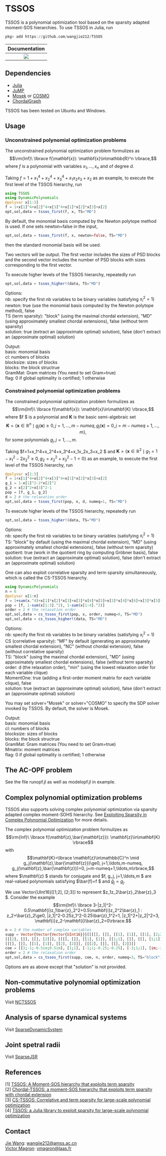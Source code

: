 # TSSOS
TSSOS is a polynomial optimization tool based on the sparsity adapted moment-SOS hierarchies. To use TSSOS in Julia, run
```Julia
pkg> add https://github.com/wangjie212/TSSOS
 ```

 | **Documentation** |
 |:-----------------:|
 | [![](https://img.shields.io/badge/docs-latest-blue.svg)](https://wangjie212.github.io/TSSOS/dev) |

## Dependencies
- [Julia](https://julialang.org/)
- [JuMP](https://github.com/jump-dev/JuMP.jl)
- [Mosek](https://www.mosek.com/) or [COSMO](https://github.com/oxfordcontrol/COSMO.jl)
- [ChordalGraph](https://github.com/wangjie212/ChordalGraph)

TSSOS has been tested on Ubuntu and Windows.
## Usage
### Unconstrained polynomial optimization problems
The unconstrained polynomial optimization problem formulizes as
$$\rm{Inf}\ \lbrace f(\mathbf{x}): \mathbf{x}\in\mathbb{R}^n \rbrace,$$
where $f$ is a polynomial with variables $x_1,\ldots,x_n$ and of degree $d$.

Taking $f=1+x_1^4+x_2^4+x_3^4+x_1x_2x_3+x_2$ as an example, to execute the first level of the TSSOS hierarchy, run
```Julia
using TSSOS
using DynamicPolynomials
@polyvar x[1:3]
f = 1+x[1]^4+x[2]^4+x[3]^4+x[1]*x[2]*x[3]+x[2]
opt,sol,data = tssos_first(f, x, TS="MD")
```
By default, the monomial basis computed by the Newton polytope method is used. If one sets newton=false in the input,
```Julia
opt,sol,data = tssos_first(f, x, newton=false, TS="MD")
```
then the standard monomial basis will be used.

Two vectors will be output. The first vector includes the sizes of PSD blocks and the second vector includes the number of PSD blocks with sizes corresponding to the first vector.

To execute higher levels of the TSSOS hierarchy, repeatedly run

```Julia
opt,sol,data = tssos_higher!(data, TS="MD")
```

Options:  
nb: specify the first nb variables to be binary variables (satisfying $x_i^2=1$)  
newton: true (use the monomial basis computed by the Newton polytope method), false  
TS (term sparsity): "block" (using the maximal chordal extension), "MD" (using approximately smallest chordal extensions), false (without term sparsity)  
solution: true (extract an (approximate optimal) solution), false (don't extract an (approximate optimal) solution)  

Output:  
basis: monomial basis  
cl: numbers of blocks  
blocksize: sizes of blocks  
blocks: the block structrue  
GramMat: Gram matrices (You need to set Gram=true)  
flag: 0 if global optimality is certified; 1 otherwise  

### Constrained polynomial optimization problems
The constrained polynomial optimization problem formulizes as
$$\rm{Inf}\ \lbrace f(\mathbf{x}): \mathbf{x}\in\mathbf{K} \rbrace,$$
where  $f $ is a polynomial and $\mathbf{K}$ is the basic semi-algebraic set
$$\mathbf{K}=\lbrace \mathbf{x}\in\mathbb{R}^n \mid g_j(\mathbf{x})\ge0, j=1,\ldots,m-numeq, g_j(\mathbf{x})=0, j=m-numeq+1,\ldots,m\rbrace,$$
for some polynomials $g_j, j=1,\ldots,m$.

Taking  $f=1+x_1^4+x_2^4+x_3^4+x_1x_2x_3+x_2 $ and $\mathbf{K}=\lbrace \mathbf{x}\in\mathbb{R}^2 \mid g_1=1-x_1^2-2x_2^2\ge0, g_2=x_2^2+x_3^2-1=0\rbrace$ as an example, to execute the first level of the TSSOS hierarchy, run

```Julia
@polyvar x[1:3]
f = 1+x[1]^4+x[2]^4+x[3]^4+x[1]*x[2]*x[3]+x[2]
g_1 = 1-x[1]^2-2*x[2]^2
g_2 = x[2]^2+x[3]^2-1
pop = [f, g_1, g_2]
d = 2 # the relaxation order
opt,sol,data = tssos_first(pop, x, d, numeq=1, TS="MD")
```

To execute higher levels of the TSSOS hierarchy, repeatedly run

```Julia
opt,sol,data = tssos_higher!(data, TS="MD")
```

Options:  
nb: specify the first nb variables to be binary variables (satisfying $x_i^2=1$)  
TS: "block" by default (using the maximal chordal extension), "MD" (using approximately smallest chordal extensions), false (without term sparsity)  
quotient: true (work in the quotient ring by computing Gröbner basis), false  
solution: true (extract an (approximate optimal) solution), false (don't extract an (approximate optimal) solution)

One can also exploit correlative sparsity and term sparsity simultaneously, which is called the CS-TSSOS hierarchy.

```Julia
using DynamicPolynomials
n = 6
@polyvar x[1:n]
f = 1+sum(x.^4)+x[1]*x[2]*x[3]+x[3]*x[4]*x[5]+x[3]*x[4]*x[6]+x[3]*x[5]*x[6]+x[4]*x[5]*x[6]
pop = [f, 1-sum(x[1:3].^2), 1-sum(x[1:4].^2)]
order = 2 # the relaxation order
opt,sol,data = cs_tssos_first(pop, x, order, numeq=0, TS="MD")
opt,sol,data = cs_tssos_higher!(data, TS="MD")
```
Options:  
nb: specify the first nb variables to be binary variables (satisfying $x_i^2=1$)  
CS (correlative sparsity): "MF" by default (generating an approximately smallest chordal extension), "NC" (without chordal extension), false (without correlative sparsity)   
TS: "block" (using the maximal chordal extension), "MD" (using approximately smallest chordal extensions), false (without term sparsity)  
order: d (the relaxation order), "min" (using the lowest relaxation order for each variable clique)  
MomentOne: true (adding a first-order moment matrix for each variable clique), false  
solution: true (extract an (approximate optimal) solution), false (don't extract an (approximate optimal) solution)

You may set solver="Mosek" or solver="COSMO" to specify the SDP solver invoked by TSSOS. By default, the solver is Mosek.

Output:  
basis: monomial basis  
cl: numbers of blocks  
blocksize: sizes of blocks  
blocks: the block structrue  
GramMat: Gram matrices (You need to set Gram=true)  
Mmatrix: moment matrices  
flag: 0 if global optimality is certified; 1 otherwise  

## The AC-OPF problem
See the file runopf.jl as well as modelopf.jl in example.

## Complex polynomial optimization problems
TSSOS also supports solving complex polynomial optimization via sparsity adapted complex moment-SOHS hierarchy. See [Exploiting Sparsity in Complex Polynomial Optimization](https://arxiv.org/abs/2103.12444) for more details.

The complex polynomial optimization problem formulizes as
$$\rm{Inf}\ \lbrace f(\mathbf{z},\bar{\mathbf{z}}): \mathbf{z}\in\mathbf{K} \rbrace$$
with
$$\mathbf{K}=\lbrace \mathbf{z}\in\mathbb{C}^n \mid g_j(\mathbf{z},\bar{\mathbf{z}})\ge0, j=1,\ldots,m-numeq, g_j(\mathbf{z},\bar{\mathbf{z}})=0, j=m-numeq+1,\ldots,m\rbrace,$$
where  $\mathbf{z} $ stands for conjugate and  $f, g_j, j=1,\ldots,m $ are real-valued polynomials satisfying  $\bar{f}=f $ and $\bar{g}_j=g_j$.

We use Vector{UInt16}[[1;2], [2;3]] to represent  $z_1z_2\bar{z}_2\bar{z}_3 $. Consider the example
$$\rm{Inf}\ \lbrace 3-|z_1|^2-0.5\mathbf{i}z_1\bar{z}_2^2+0.5\mathbf{i}z_2^2\bar{z}_1 : z_2+\bar{z}_2\ge0, |z_1|^2-0.25z_1^2-0.25\bar{z}_1^2=1, |z_1|^2+|z_2|^2=3, \mathbf{i}z_2-\mathbf{i}\bar{z}_2=0\rbrace.$$

```Julia
n = 2 # the number of complex variables
supp = Vector{Vector{Vector{UInt16}}}[[[[], []], [[1], [1]], [[1], [2;2]], [[2;2], [1]]],
[[[2], []], [[], [2]]], [[[], []], [[1], [1]], [[1;1], []], [[], [1;1]]],
[[[], []], [[1], [1]], [[2], [2]]], [[[2], []], [[], [2]]]]
coe = [[3;-1;-0.5im;0.5im], [1;1], [-1;1;-0.25;-0.25], [-3;1;1], [im;-im]]
order = 2 # the relaxation order
opt,sol,data = cs_tssos_first(supp, coe, n, order, numeq=3, TS="block")
```
Options are as above except that "solution" is not provided.

## Non-commutative polynomial optimization problems
Visit [NCTSSOS](https://github.com/wangjie212/NCTSSOS)

## Analysis of sparse dynamical systems
Visit [SparseDynamicSystem](https://github.com/wangjie212/SparseDynamicSystem)

## Joint spetral radii
Visit [SparseJSR](https://github.com/wangjie212/SparseJSR)

## References
[1] [TSSOS: A Moment-SOS hierarchy that exploits term sparsity](https://arxiv.org/abs/1912.08899)  
[2] [Chordal-TSSOS: a moment-SOS hierarchy that exploits term sparsity with chordal extension](https://arxiv.org/abs/2003.03210)  
[3] [CS-TSSOS: Correlative and term sparsity for large-scale polynomial optimization](https://arXiv:2005.02828)  
[4] [TSSOS: a Julia library to exploit sparsity for large-scale polynomial optimization](https://arxiv.org/abs/2103.00915)

## Contact
[Jie Wang](https://wangjie212.github.io/jiewang/): wangjie212@amss.ac.cn  
[Victor Magron](https://homepages.laas.fr/vmagron/): vmagron@laas.fr
